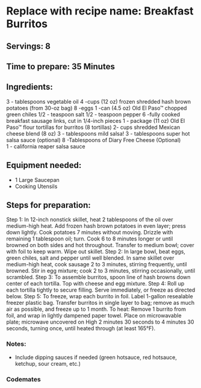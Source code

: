# Replace with recipe name: Breakfast Burritos

## Servings: 8

## Time to prepare: 35 Minutes

## Ingredients:

3 - tablespoons vegetable oil
4 -cups (12 oz) frozen shredded hash brown potatoes (from 30-oz bag)
8 -eggs
1 -can (4.5 oz) Old El Paso™ chopped green chiles
1/2 - teaspoon salt
1/2 - teaspoon pepper
6 -fully cooked breakfast sausage links, cut in 1/4-inch pieces
1 - package (11 oz) Old El Paso™ flour tortillas for burritos (8 tortillas)
2- cups shredded Mexican cheese blend (8 oz)
3 - tablespoons mild salsa!
3 - tablespoons super hot salsa sauce (optional)
8 -Tablespoons of Diary Free Cheese (Optional)  
1 - california reaper salsa sauce

## Equipment needed:

- 1 Large Saucepan 
- Cooking Utensils


## Steps for preparation:

Step 1:  In 12-inch nonstick skillet, heat 2 tablespoons of the oil over medium-high heat. Add frozen hash brown potatoes in even layer; press down lightly. Cook potatoes 7 minutes without moving. Drizzle with remaining 1 tablespoon oil; turn. Cook 6 to 8 minutes longer or until browned on both sides and hot throughout. Transfer to medium bowl; cover with foil to keep warm. Wipe out skillet.
Step 2: In large bowl, beat eggs, green chiles, salt and pepper until well blended. In same skillet over medium-high heat, cook sausage 2 to 3 minutes, stirring frequently, until browned. Stir in egg mixture; cook 2 to 3 minutes, stirring occasionally, until scrambled.
Step 3: To assemble burritos, spoon line of hash browns down center of each tortilla. Top with cheese and egg mixture.
Step 4: Roll up each tortilla tightly to secure filling. Serve immediately, or freeze as directed below.
Step 5: To freeze, wrap each burrito in foil. Label 1-gallon resealable freezer plastic bag. Transfer burritos in single layer to bag; remove as much air as possible, and freeze up to 1 month. To heat: Remove 1 burrito from foil, and wrap in lightly dampened paper towel. Place on microwavable plate; microwave uncovered on High 2 minutes 30 seconds to 4 minutes 30 seconds, turning once, until heated through (at least 165°F).


### Notes:

* Include dipping sauces if needed (green hotsauce, red hotsauce, ketchup, sour cream, etc.)


### Codemates #


